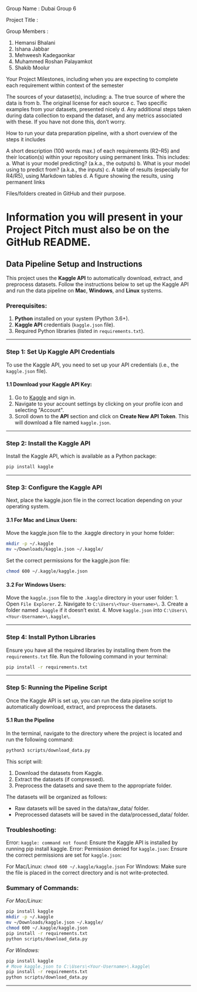 Group Name : Dubai Group 6

Project Title :

Group Members :
1. Hemansi Bhalani
2. Ishana Jabbar
3. Mehweesh Kadegaonkar
4. Muhammed Roshan Palayamkot
5. Shakib Moolur
   
Your Project Milestones, including when you are expecting to complete each requirement within context of the semester

The sources of your dataset(s), including:
a. The true source of where the data is from
b. The original license for each source
c. Two specific examples from your datasets, presented nicely
d. Any additional steps taken during data collection to expand the dataset, and any metrics associated with these. If you have not done this, don’t worry.

How to run your data preparation pipeline, with a short overview of the steps it includes

A short description (100 words max.) of each requirements (R2–R5) and their location(s) within your repository using permanent links. This includes:
a. What is your model predicting? (a.k.a., the outputs)
b. What is your model using to predict from? (a.k.a., the inputs)
c. A table of results (especially for R4/R5), using Markdown tables
d. A figure showing the results, using permanent links

Files/folders created in GitHub and their purpose.

# Information you will present in your Project Pitch must also be on the GitHub README.


## Data Pipeline Setup and Instructions

This project uses the **Kaggle API** to automatically download, extract, and preprocess datasets. Follow the instructions below to set up the Kaggle API and run the data pipeline on **Mac**, **Windows**, and **Linux** systems.

### Prerequisites:
1. **Python** installed on your system (Python 3.6+).
2. **Kaggle API** credentials (`kaggle.json` file).
3. Required Python libraries (listed in `requirements.txt`).

---

### Step 1: Set Up Kaggle API Credentials
To use the Kaggle API, you need to set up your API credentials (i.e., the `kaggle.json` file).

#### 1.1 Download your Kaggle API Key:
1. Go to [Kaggle](https://www.kaggle.com/) and sign in.
2. Navigate to your account settings by clicking on your profile icon and selecting "Account".
3. Scroll down to the **API** section and click on **Create New API Token**. This will download a file named `kaggle.json`.

---

### Step 2: Install the Kaggle API

Install the Kaggle API, which is available as a Python package:

```bash
pip install kaggle
```
---

### Step 3: Configure the Kaggle API

Next, place the kaggle.json file in the correct location depending on your operating system.


#### 3.1 For Mac and Linux Users:

Move the kaggle.json file to the .kaggle directory in your home folder:

```bash
mkdir -p ~/.kaggle
mv ~/Downloads/kaggle.json ~/.kaggle/
```
Set the correct permissions for the kaggle.json file:

```bash
chmod 600 ~/.kaggle/kaggle.json
```


#### 3.2 For Windows Users:

Move the `kaggle.json` file to the `.kaggle` directory in your user folder:
    1. Open `File Explorer`.
    2. Navigate to `C:\Users\<Your-Username>\`.
    3. Create a folder named `.kaggle` if it doesn’t exist.
    4. Move `kaggle.json` into `C:\Users\<Your-Username>\.kaggle\`.

---

### Step 4: Install Python Libraries
Ensure you have all the required libraries by installing them from the `requirements.txt` file. Run the following command in your terminal:

```bash
pip install -r requirements.txt
```

---

### Step 5: Running the Pipeline Script

Once the Kaggle API is set up, you can run the data pipeline script to automatically download, extract, and preprocess the datasets.

#### 5.1 Run the Pipeline

In the terminal, navigate to the directory where the project is located and run the following command:

```bash
python3 scripts/download_data.py
```

This script will:

1. Download the datasets from Kaggle.
2. Extract the datasets (if compressed).
3. Preprocess the datasets and save them to the appropriate folder.

The datasets will be organized as follows:

- Raw datasets will be saved in the data/raw_data/ folder.
- Preprocessed datasets will be saved in the data/processed_data/ folder.

### Troubleshooting:

Error: `kaggle: command not found`: Ensure the Kaggle API is installed by running pip install kaggle.
Error: Permission denied for `kaggle.json`: Ensure the correct permissions are set for `kaggle.json`:

For Mac/Linux: `chmod 600 ~/.kaggle/kaggle.json`
For Windows: Make sure the file is placed in the correct directory and is not write-protected.

### Summary of Commands:
*For Mac/Linux:*
```bash
pip install kaggle
mkdir -p ~/.kaggle
mv ~/Downloads/kaggle.json ~/.kaggle/
chmod 600 ~/.kaggle/kaggle.json
pip install -r requirements.txt
python scripts/download_data.py
```

*For Windows:*
```bash
pip install kaggle
# Move kaggle.json to C:\Users\<Your-Username>\.kaggle\
pip install -r requirements.txt
python scripts/download_data.py
```
---